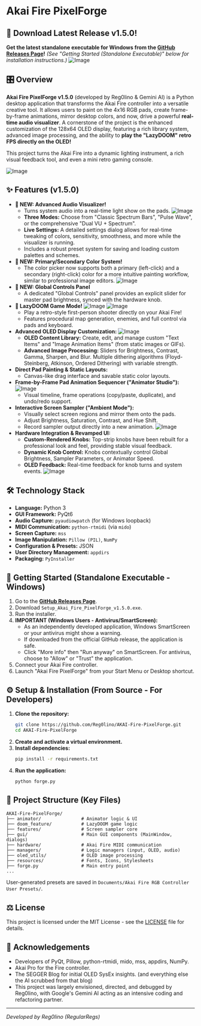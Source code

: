 # Akai Fire PixelForge

## 🚀 Download Latest Release v1.5.0!

**Get the latest standalone executable for Windows from the [GitHub Releases Page](https://github.com/Reg0lino/AKAI-Fire-PixelForge/releases/latest)!**
*(See "Getting Started (Standalone Executable)" below for installation instructions.)*
![Image](https://github.com/Reg0lino/AKAI-Fire-PixelForge/blob/main/images/boring.png)

## 🎛️ Overview

**Akai Fire PixelForge v1.5.0** (developed by Reg0lino & Gemini AI) is a Python desktop application that transforms the Akai Fire controller into a versatile creative tool. It allows users to paint on the 4x16 RGB pads, create frame-by-frame animations, mirror desktop colors, and now, drive a powerful **real-time audio visualizer**. A cornerstone of the project is the enhanced customization of the 128x64 OLED display, featuring a rich library system, advanced image processing, and the ability to **play the "LazyDOOM" retro FPS directly on the OLED!**

This project turns the Akai Fire into a dynamic lighting instrument, a rich visual feedback tool, and even a mini retro gaming console.

![Image](https://raw.githubusercontent.com/Reg0lino/AKAI-Fire-PixelForge/refs/heads/main/images/full.png)

## ✨ Features (v1.5.0)

*   **🎵 NEW: Advanced Audio Visualizer!**
    *   Turns system audio into a real-time light show on the pads.
![Image](https://raw.githubusercontent.com/Reg0lino/AKAI-Fire-PixelForge/refs/heads/main/images/audiovis.png)
    *   **Three Modes:** Choose from "Classic Spectrum Bars", "Pulse Wave", or the comprehensive "Dual VU + Spectrum".
    *   **Live Settings:** A detailed settings dialog allows for real-time tweaking of colors, sensitivity, smoothness, and more while the visualizer is running.
    *   Includes a robust preset system for saving and loading custom palettes and schemes.
*   **🎨 NEW: Primary/Secondary Color System!**
    *   The color picker now supports both a primary (left-click) and a secondary (right-click) color for a more intuitive painting workflow, similar to professional image editors.
![Image](https://raw.githubusercontent.com/Reg0lino/AKAI-Fire-PixelForge/refs/heads/main/images/colorpicker.png)
*   **🔆 NEW: Global Controls Panel**
    *   A dedicated "Global Controls" panel provides an explicit slider for master pad brightness, synced with the hardware knob.
*   **👹 LazyDOOM Game Mode!**
![Image](https://raw.githubusercontent.com/Reg0lino/AKAI-Fire-PixelForge/refs/heads/main/images/doomoled.png)
![Image](https://raw.githubusercontent.com/Reg0lino/AKAI-Fire-PixelForge/refs/heads/main/images/doomcontrol.png)
    *   Play a retro-style first-person shooter directly on your Akai Fire!
    *   Features procedural map generation, enemies, and full control via pads and keyboard.
*   **Advanced OLED Display Customization:**
![Image](https://raw.githubusercontent.com/Reg0lino/AKAI-Fire-PixelForge/refs/heads/main/images/oled.png)
    *   **OLED Content Library:** Create, edit, and manage custom "Text Items" and "Image Animation Items" (from static images or GIFs).
    *   **Advanced Image Processing:** Sliders for Brightness, Contrast, Gamma, Sharpen, and Blur. Multiple dithering algorithms (Floyd-Steinberg, Atkinson, Ordered Dithering) with variable strength.
*   **Direct Pad Painting & Static Layouts:**
    *   Canvas-like drag interface and savable static color layouts.
*   **Frame-by-Frame Pad Animation Sequencer ("Animator Studio"):**
![Image](https://raw.githubusercontent.com/Reg0lino/AKAI-Fire-PixelForge/refs/heads/main/images/animatorUI.png)
    *   Visual timeline, frame operations (copy/paste, duplicate), and undo/redo support.
*   **Interactive Screen Sampler ("Ambient Mode"):**
    *   Visually select screen regions and mirror them onto the pads.
    *   Adjust Brightness, Saturation, Contrast, and Hue Shift.
    *   Record sampler output directly into a new animation.
![Image](https://raw.githubusercontent.com/Reg0lino/AKAI-Fire-PixelForge/refs/heads/main/images/sample.png)
*   **Hardware Integration & Revamped UI:**
    *   **Custom-Rendered Knobs:** Top-strip knobs have been rebuilt for a professional look and feel, providing stable visual feedback.
    *   **Dynamic Knob Control:** Knobs contextually control Global Brightness, Sampler Parameters, or Animator Speed.
    *   **OLED Feedback:** Real-time feedback for knob turns and system events.
![Image](https://raw.githubusercontent.com/Reg0lino/AKAI-Fire-PixelForge/refs/heads/main/images/toprow.png)

## 🛠️ Technology Stack

*   **Language:** Python 3
*   **GUI Framework:** PyQt6
*   **Audio Capture:** `pyaudiowpatch` (for Windows loopback)
*   **MIDI Communication:** `python-rtmidi` (via `mido`)
*   **Screen Capture:** `mss`
*   **Image Manipulation:** `Pillow (PIL)`, `NumPy`
*   **Configuration & Presets:** JSON
*   **User Directory Management:** `appdirs`
*   **Packaging:** `PyInstaller`

## 🚀 Getting Started (Standalone Executable - Windows)

1.  Go to the [**GitHub Releases Page**](https://github.com/Reg0lino/AKAI-Fire-PixelForge/releases/latest).
2.  Download `Setup_Akai_Fire_PixelForge_v1.5.0.exe`.
3.  Run the installer.
4.  **IMPORTANT (Windows Users - Antivirus/SmartScreen):**
    *   As an independently developed application, Windows SmartScreen or your antivirus might show a warning.
    *   If downloaded from the official GitHub release, the application is safe.
    *   Click "More info" then "Run anyway" on SmartScreen. For antivirus, choose to "Allow" or "Trust" the application.
5.  Connect your Akai Fire controller.
6.  Launch "Akai Fire PixelForge" from your Start Menu or Desktop shortcut.

## ⚙️ Setup & Installation (From Source - For Developers)

1.  **Clone the repository:**
    ```bash
    git clone https://github.com/Reg0lino/AKAI-Fire-PixelForge.git
    cd AKAI-Fire-PixelForge
    ```
2.  **Create and activate a virtual environment.**
3.  **Install dependencies:**
    ```bash
    pip install -r requirements.txt
    ```
4.  **Run the application:**
    ```bash
    python forge.py
    ```

## 📂 Project Structure (Key Files)
```
AKAI-Fire-PixelForge/
├── animator/               # Animator logic & UI
├── doom_feature/           # LazyDOOM game logic
├── features/               # Screen sampler core
├── gui/                    # Main GUI components (MainWindow, dialogs)
├── hardware/               # Akai Fire MIDI communication
├── managers/               # Logic managers (input, OLED, audio)
├── oled_utils/             # OLED image processing
├── resources/              # Fonts, Icons, Stylesheets
├── forge.py                # Main entry point
...
```
User-generated presets are saved in `Documents/Akai Fire RGB Controller User Presets/`.

## ⚖️ License

This project is licensed under the MIT License - see the [LICENSE](LICENSE) file for details.

## 🙏 Acknowledgements

*   Developers of PyQt, Pillow, python-rtmidi, mido, mss, appdirs, NumPy.
*   Akai Pro for the Fire controller.
*   The SEGGER Blog for initial OLED SysEx insights. (and everything else the AI scrubbed from that blog)
*   This project was largely envisioned, directed, and debugged by Reg0lino, with Google's Gemini AI acting as an intensive coding and refactoring partner.

---
*Developed by Reg0lino (RegularRegs)*
